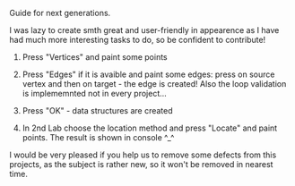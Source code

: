 Guide for next generations.

I was lazy to create smth great and user-friendly in appearence as I have had much more interesting tasks to do, so be confident to contribute!

1) Press "Vertices" and paint some points

2) Press "Edges" if it is avaible and paint some edges: press on source vertex and then on target - the edge is created! Also the loop validation is implememnted not in every project...

3) Press "OK" - data structures are created

4) In 2nd Lab choose the location method and press "Locate" and paint points. The result is shown in console ^_^ 

I would be very pleased if you help us to remove some defects from this projects, as the subject is rather new, so it won't be removed in nearest time.
